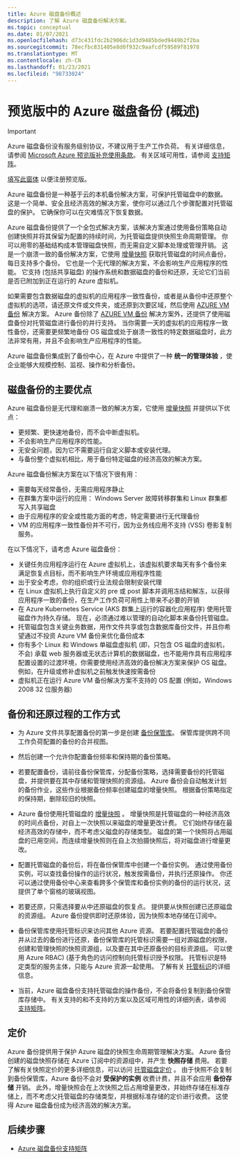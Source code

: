 ```yaml
---
title: Azure 磁盘备份概述
description: 了解 Azure 磁盘备份解决方案。
ms.topic: conceptual
ms.date: 01/07/2021
ms.openlocfilehash: d73c431fdc2b2906dc1d3d9485bded9449b2f2ba
ms.sourcegitcommit: 78ecfbc831405e8d0f932c9aafcdf59589f81978
ms.translationtype: MT
ms.contentlocale: zh-CN
ms.lasthandoff: 01/23/2021
ms.locfileid: "98733024"
---
```

# <a name="overview-of-azure-disk-backup-in-preview"></a>预览版中的 Azure 磁盘备份 (概述) 

>[!IMPORTANT]
>Azure 磁盘备份没有服务级别协议，不建议用于生产工作负荷。 有关详细信息，请参阅 [Microsoft Azure 预览版补充使用条款](https://azure.microsoft.com/support/legal/preview-supplemental-terms/)。 有关区域可用性，请参阅 [支持矩阵](disk-backup-support-matrix.md)。
>
>[填写此窗体](https://forms.office.com/Pages/ResponsePage.aspx?id=v4j5cvGGr0GRqy180BHbR1vE8L51DIpDmziRt_893LVUNFlEWFJBN09PTDhEMjVHS05UWFkxUlUzUS4u) 以便注册预览版。

Azure 磁盘备份是一种基于云的本机备份解决方案，可保护托管磁盘中的数据。 这是一个简单、安全且经济高效的解决方案，使你可以通过几个步骤配置对托管磁盘的保护。 它确保你可以在灾难情况下恢复数据。

Azure 磁盘备份提供了一个全包式解决方案，该解决方案通过使用备份策略自动创建快照并将其保留为配置的持续时间，为托管磁盘提供快照生命周期管理。 你可以用零的基础结构成本管理磁盘快照，而无需自定义脚本处理或管理开销。 这是一个崩溃一致的备份解决方案，它使用 [增量快照](../virtual-machines/disks-incremental-snapshots.md) 获取托管磁盘的时间点备份，每日支持多个备份。 它也是一个无代理的解决方案，不会影响生产应用程序的性能。 它支持 (包括共享磁盘) 的操作系统和数据磁盘的备份和还原，无论它们当前是否已附加到正在运行的 Azure 虚拟机。

如果需要包含数据磁盘的虚拟机的应用程序一致性备份，或者是从备份中还原整个虚拟机的选项，请还原文件或文件夹，或还原到次要区域，然后使用 [AZURE VM 备份](backup-azure-vms-introduction.md) 解决方案。 Azure 备份除了 [AZURE VM 备份](./backup-azure-vms-introduction.md) 解决方案外，还提供了使用磁盘备份对托管磁盘进行备份的并行支持。 当你需要一天的虚拟机的应用程序一致性备份，还需要更频繁地备份 OS 磁盘或处于崩溃一致性的特定数据磁盘时，此方法非常有用，并且不会影响生产应用程序的性能。

Azure 磁盘备份集成到了备份中心，在 Azure 中提供了一种 **统一的管理体验** ，使企业能够大规模控制、监视、操作和分析备份。

## <a name="key-benefits-of-disk-backup"></a>磁盘备份的主要优点

Azure 磁盘备份是无代理和崩溃一致的解决方案，它使用 [增量快照](../virtual-machines/disks-incremental-snapshots.md) 并提供以下优点：

- 更频繁、更快速地备份，而不会中断虚拟机。
- 不会影响生产应用程序的性能。
- 无安全问题，因为它不需要运行自定义脚本或安装代理。
- 与备份整个虚拟机相比，用于备份特定磁盘的经济高效的解决方案。

Azure 磁盘备份解决方案在以下情况下很有用：

- 需要每天经常备份，无需应用程序静止
- 在群集方案中运行的应用： Windows Server 故障转移群集和 Linux 群集都写入共享磁盘
- 由于应用程序的安全或性能方面的考虑，特定需要进行无代理备份
- VM 的应用程序一致性备份并不可行，因为业务线应用不支持 (VSS) 卷影复制服务。

在以下情况下，请考虑 Azure 磁盘备份：

- 关键任务应用程序运行在 Azure 虚拟机上，该虚拟机要求每天有多个备份来满足恢复点目标，而不影响生产环境或应用程序性能
- 出于安全考虑，你的组织或行业法规会限制安装代理
- 在 Linux 虚拟机上执行自定义的 pre 或 post 脚本并调用冻结和解冻，以获得应用程序一致的备份，在生产工作负荷可用性上带来不必要的开销
- 在 Azure Kubernetes Service (AKS 群集上运行的容器化应用程序) 使用托管磁盘作为持久存储。 现在，必须通过难以管理的自动化脚本来备份托管磁盘。
- 托管磁盘包含关键业务数据，用作文件共享或包含数据库备份文件，并且你希望通过不投资 Azure VM 备份来优化备份成本
- 你有多个 Linux 和 Windows 单磁盘虚拟机 (即，只包含 OS 磁盘的虚拟机，不会) 承载 web 服务器或无状态计算机的数据磁盘，也不能用作具有应用程序配置设置的过渡环境，你需要使用经济高效的备份解决方案来保护 OS 磁盘。 例如，在升级或修补虚拟机之前触发快速按需备份
- 虚拟机正在运行 Azure VM 备份解决方案不支持的 OS 配置 (例如，Windows 2008 32 位服务器) 

## <a name="how-the-backup-and-restore-process-works"></a>备份和还原过程的工作方式

- 为 Azure 文件共享配置备份的第一步是创建 [备份保管库](backup-vault-overview.md)。 保管库提供跨不同工作负荷配置的备份的合并视图。

- 然后创建一个允许你配置备份频率和保持期的备份策略。

- 若要配置备份，请前往备份保管库，分配备份策略，选择需要备份的托管磁盘，并提供要在其中存储和管理快照的资源组。 Azure 备份会自动触发计划的备份作业，这些作业根据备份频率创建磁盘的增量快照。 根据备份策略指定的保持期，删除较旧的快照。

- Azure 备份使用托管磁盘的 [增量快照](../virtual-machines/disks-incremental-snapshots.md#restrictions) 。 增量快照是托管磁盘的一种经济高效的时间点备份，对自上一次快照以来磁盘的增量更改计费。 它们始终存储在最经济高效的存储中，而不考虑父磁盘的存储类型。 磁盘的第一个快照将占用磁盘的已用空间，而连续增量快照则在自上次拍摄快照后，将对磁盘进行增量更改。

- 配置托管磁盘的备份后，将在备份保管库中创建一个备份实例。 通过使用备份实例，可以查找备份操作的运行状况，触发按需备份，并执行还原操作。 你还可以通过使用备份中心来查看跨多个保管库和备份实例的备份的运行状况，这提供了单个窗格的玻璃视图。

- 若要还原，只需选择要从中还原磁盘的恢复点。 提供要从快照创建已还原磁盘的资源组。 Azure 备份提供即时还原体验，因为快照本地存储在订阅中。

- 备份保管库使用托管标识来访问其他 Azure 资源。 若要配置托管磁盘的备份并从过去的备份进行还原，备份保管库的托管标识需要一组对源磁盘的权限，创建和管理快照的快照资源组，以及要在其中还原备份的目标资源组。 可以使用 Azure RBAC)  (基于角色的访问控制向托管标识授予权限。 托管标识是特定类型的服务主体，只能与 Azure 资源一起使用。 了解有关 [托管标识](../active-directory/managed-identities-azure-resources/overview.md)的详细信息。

- 当前，Azure 磁盘备份支持托管磁盘的操作备份，不会将备份复制到备份保管库存储中。 有关支持的和不支持的方案以及区域可用性的详细列表，请参阅 [支持矩阵](disk-backup-support-matrix.md)。

## <a name="pricing"></a>定价

Azure 备份提供用于保护 Azure 磁盘的快照生命周期管理解决方案。 Azure 备份创建的磁盘快照存储在 Azure 订阅中的资源组中，并产生 **快照存储** 费用。 若要了解有关快照定价的更多详细信息，可以访问 [托管磁盘定价](https://azure.microsoft.com/pricing/details/managed-disks/) 。 由于快照不会复制到备份保管库，Azure 备份不会对 **受保护的实例** 收费计费，并且不会应用 **备份存储** 开销。 此外，增量快照会在上次快照之后占用增量更改，并始终存储在标准存储上，而不考虑父托管磁盘的存储类型，并根据标准存储的定价进行收费。 这使得 Azure 磁盘备份成为经济高效的解决方案。

## <a name="next-steps"></a>后续步骤

- [Azure 磁盘备份支持矩阵](disk-backup-support-matrix.md)
